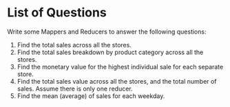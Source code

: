 # List of Questions

Write some Mappers and Reducers to answer the following questions:

1. Find the total sales across all the stores.
2. Find the total sales breakdown by product category across all the stores.
3. Find the monetary value for the highest individual sale for each separate store.
4. Find the total sales value across all the stores, and the total number of sales. Assume there is only one reducer.
5. Find the mean (average) of sales for each weekday.
